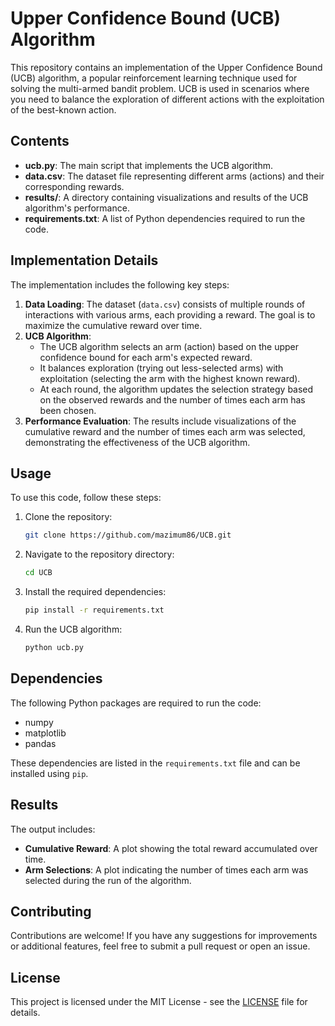 # Upper Confidence Bound (UCB) Algorithm

This repository contains an implementation of the Upper Confidence Bound (UCB) algorithm, a popular reinforcement learning technique used for solving the multi-armed bandit problem. UCB is used in scenarios where you need to balance the exploration of different actions with the exploitation of the best-known action.

## Contents

- **ucb.py**: The main script that implements the UCB algorithm.
- **data.csv**: The dataset file representing different arms (actions) and their corresponding rewards.
- **results/**: A directory containing visualizations and results of the UCB algorithm's performance.
- **requirements.txt**: A list of Python dependencies required to run the code.

## Implementation Details

The implementation includes the following key steps:

1. **Data Loading**: The dataset (`data.csv`) consists of multiple rounds of interactions with various arms, each providing a reward. The goal is to maximize the cumulative reward over time.
2. **UCB Algorithm**:
    - The UCB algorithm selects an arm (action) based on the upper confidence bound for each arm's expected reward.
    - It balances exploration (trying out less-selected arms) with exploitation (selecting the arm with the highest known reward).
    - At each round, the algorithm updates the selection strategy based on the observed rewards and the number of times each arm has been chosen.
3. **Performance Evaluation**: The results include visualizations of the cumulative reward and the number of times each arm was selected, demonstrating the effectiveness of the UCB algorithm.

## Usage

To use this code, follow these steps:

1. Clone the repository:
    ```bash
    git clone https://github.com/mazimum86/UCB.git
    ```
2. Navigate to the repository directory:
    ```bash
    cd UCB
    ```
3. Install the required dependencies:
    ```bash
    pip install -r requirements.txt
    ```
4. Run the UCB algorithm:
    ```bash
    python ucb.py
    ```

## Dependencies

The following Python packages are required to run the code:

- numpy
- matplotlib
- pandas

These dependencies are listed in the `requirements.txt` file and can be installed using `pip`.

## Results

The output includes:

- **Cumulative Reward**: A plot showing the total reward accumulated over time.
- **Arm Selections**: A plot indicating the number of times each arm was selected during the run of the algorithm.

## Contributing

Contributions are welcome! If you have any suggestions for improvements or additional features, feel free to submit a pull request or open an issue.

## License

This project is licensed under the MIT License - see the [LICENSE](LICENSE) file for details.
